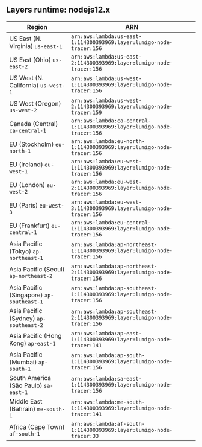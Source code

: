 Layers runtime: nodejs12.x
----
| Region | ARN |
| --- | --- |
|US East (N. Virginia)  `us-east-1`|`arn:aws:lambda:us-east-1:114300393969:layer:lumigo-node-tracer:156`|
|US East (Ohio)  `us-east-2`|`arn:aws:lambda:us-east-2:114300393969:layer:lumigo-node-tracer:156`|
|US West (N. California)  `us-west-1`|`arn:aws:lambda:us-west-1:114300393969:layer:lumigo-node-tracer:156`|
|US West (Oregon)  `us-west-2`|`arn:aws:lambda:us-west-2:114300393969:layer:lumigo-node-tracer:159`|
|Canada (Central)  `ca-central-1`|`arn:aws:lambda:ca-central-1:114300393969:layer:lumigo-node-tracer:156`|
|EU (Stockholm)  `eu-north-1`|`arn:aws:lambda:eu-north-1:114300393969:layer:lumigo-node-tracer:156`|
|EU (Ireland)  `eu-west-1`|`arn:aws:lambda:eu-west-1:114300393969:layer:lumigo-node-tracer:156`|
|EU (London)  `eu-west-2`|`arn:aws:lambda:eu-west-2:114300393969:layer:lumigo-node-tracer:156`|
|EU (Paris)  `eu-west-3`|`arn:aws:lambda:eu-west-3:114300393969:layer:lumigo-node-tracer:156`|
|EU (Frankfurt)  `eu-central-1`|`arn:aws:lambda:eu-central-1:114300393969:layer:lumigo-node-tracer:156`|
|Asia Pacific (Tokyo)  `ap-northeast-1`|`arn:aws:lambda:ap-northeast-1:114300393969:layer:lumigo-node-tracer:156`|
|Asia Pacific (Seoul)  `ap-northeast-2`|`arn:aws:lambda:ap-northeast-2:114300393969:layer:lumigo-node-tracer:156`|
|Asia Pacific (Singapore)  `ap-southeast-1`|`arn:aws:lambda:ap-southeast-1:114300393969:layer:lumigo-node-tracer:156`|
|Asia Pacific (Sydney)  `ap-southeast-2`|`arn:aws:lambda:ap-southeast-2:114300393969:layer:lumigo-node-tracer:156`|
|Asia Pacific (Hong Kong)  `ap-east-1`|`arn:aws:lambda:ap-east-1:114300393969:layer:lumigo-node-tracer:141`|
|Asia Pacific (Mumbai)  `ap-south-1`|`arn:aws:lambda:ap-south-1:114300393969:layer:lumigo-node-tracer:156`|
|South America (São Paulo)  `sa-east-1`|`arn:aws:lambda:sa-east-1:114300393969:layer:lumigo-node-tracer:156`|
|Middle East (Bahrain)  `me-south-1`|`arn:aws:lambda:me-south-1:114300393969:layer:lumigo-node-tracer:141`|
|Africa (Cape Town)  `af-south-1`|`arn:aws:lambda:af-south-1:114300393969:layer:lumigo-node-tracer:33`|

